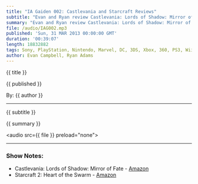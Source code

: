 ```yaml
---
title: "IA Gaiden 002: Castlevania and Starcraft Reviews"
subtitle: "Evan and Ryan review Castlevania: Lords of Shadow: Mirror of Fate for 3DS and Starcraft 2's new expansion Heart of the Swarm for PC."
summary: "Evan and Ryan review Castlevania: Lords of Shadow: Mirror of Fate for 3DS and Starcraft 2's new expansion Heart of the Swarm for PC."
file: /audio/IAG002.mp3
published: 'Sun, 31 MAR 2013 00:00:00 GMT'
duration: '00:39:07'
length: 18832882
tags: Sony, PlayStation, Nintendo, Marvel, DC, 3DS, Xbox, 360, PS3, Wii, WiiU, PS4, PSN, XBLA, 3DS, Vita, Video Games, Comics, Games, Indestructible Art, Starcraft2, Castlevania, Reviews
author: Evan Campbell, Ryan Adams
---
```


<p class='postTitle'>{{ title }}</p>
<p class='postPublished'>{{ published }}</p>
<p class='postAuthor'>By: {{ author }}</p>
<hr>
{{ subtitle }}  
  
{{ summary }}  

<audio src={{ file }} preload="none"></audio>

- - -

### Show Notes:  ###
* Castlevania: Lords of Shadow: Mirror of Fate - [Amazon](http://www.amazon.com/gp/product/B002I0H1DY/ref=as_li_ss_tl?ie=UTF8&camp=1789&creative=390957&creativeASIN=B002I0H1DY&linkCode=as2&tag=indestart-20)
* Starcraft 2: Heart of the Swarm - [Amazon](http://www.amazon.com/gp/product/B002I0KP4G/ref=as_li_ss_tl?ie=UTF8&camp=1789&creative=390957&creativeASIN=B002I0KP4G&linkCode=as2&tag=indestart-20)